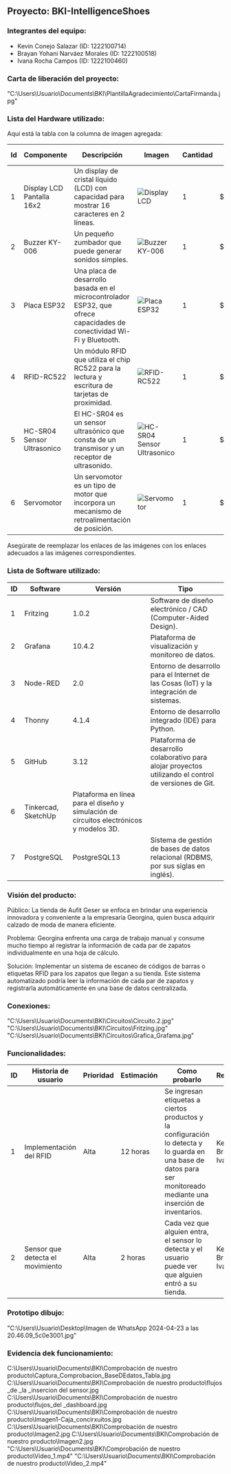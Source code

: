 
## Proyecto: BKI-IntelligenceShoes

### Integrantes del equipo:
- Kevin Conejo Salazar (ID: 1222100714)
- Brayan Yohani Narváez Morales (ID: 1222100518)
- Ivana Rocha Campos (ID: 1222100460)

### Carta de liberación del proyecto:
"C:\Users\Usuario\Documents\BKI\PlantillaAgradecimiento\CartaFirmanda.jpg"

### Lista del Hardware utilizado:
Aquí está la tabla con la columna de imagen agregada:

| Id | Componente                | Descripción                                                                                   | Imagen | Cantidad | Costo total |
|----|---------------------------|-----------------------------------------------------------------------------------------------|--------|----------|-------------|
| 1  | Display LCD Pantalla 16x2 | Un display de cristal líquido (LCD) con capacidad para mostrar 16 caracteres en 2 líneas.   | ![Display LCD](https://example.com/display_lcd_image.jpg) | 1        | $73         |
| 2  | Buzzer KY-006             | Un pequeño zumbador que puede generar sonidos simples.                                       | ![Buzzer KY-006](https://example.com/buzzer_image.jpg) | 1        | $237.38     |
| 3  | Placa ESP32               | Una placa de desarrollo basada en el microcontrolador ESP32, que ofrece capacidades de conectividad Wi-Fi y Bluetooth.| ![Placa ESP32](https://example.com/esp32_image.jpg) | 1 | $280   |
| 4  | RFID-RC522                | Un módulo RFID que utiliza el chip RC522 para la lectura y escritura de tarjetas de proximidad.| ![RFID-RC522](https://example.com/rfid_rc522_image.jpg) | 1     | $60    |
| 5  | HC-SR04 Sensor Ultrasonico| El HC-SR04 es un sensor ultrasónico que consta de un transmisor y un receptor de ultrasonido.| ![HC-SR04 Sensor Ultrasonico](https://example.com/hc_sr04_image.jpg) | 1  | $64    |
| 6  | Servomotor                | Un servomotor es un tipo de motor que incorpora un mecanismo de retroalimentación de posición.| ![Servomotor](https://example.com/servomotor_image.jpg) | 1      | $130        |

Asegúrate de reemplazar los enlaces de las imágenes con los enlaces adecuados a las imágenes correspondientes.

### Lista de Software utilizado:

| ID | Software  | Versión | Tipo                                                                               |
|----|-----------|---------|------------------------------------------------------------------------------------|
| 1  | Fritzing  | 1.0.2   | Software de diseño electrónico / CAD (Computer-Aided Design).                      |
| 2  | Grafana   | 10.4.2  | Plataforma de visualización y monitoreo de datos.                                   |
| 3  | Node-RED  | 2.0     | Entorno de desarrollo para el Internet de las Cosas (IoT) y la integración de sistemas.|
| 4  | Thonny    | 4.1.4   | Entorno de desarrollo integrado (IDE) para Python.                                   |
| 5  | GitHub    | 3.12    | Plataforma de desarrollo colaborativo para alojar proyectos utilizando el control de versiones de Git. |
| 6  | Tinkercad, SketchUp | Plataforma en línea para el diseño y simulación de circuitos electrónicos y modelos 3D. |
| 7  | PostgreSQL| PostgreSQL13 | Sistema de gestión de bases de datos relacional (RDBMS, por sus siglas en inglés). |

### Visión del producto:

Público:
La tienda de Aufit Geser se enfoca en brindar una experiencia innovadora y conveniente a la empresaria Georgina, quien busca adquirir calzado de moda de manera eficiente.

Problema:
Georgina enfrenta una carga de trabajo manual y consume mucho tiempo al registrar la información de cada par de zapatos individualmente en una hoja de cálculo.

Solución:
Implementar un sistema de escaneo de códigos de barras o etiquetas RFID para los zapatos que llegan a su tienda. Este sistema automatizado podría leer la información de cada par de zapatos y registrarla automáticamente en una base de datos centralizada.

### Conexiones:
"C:\Users\Usuario\Documents\BKI\Circuitos\Circuito.2.jpg"
"C:\Users\Usuario\Documents\BKI\Circuitos\Fritzing.jpg"
"C:\Users\Usuario\Documents\BKI\Circuitos\Grafica_Grafama.jpg"


### Funcionalidades:

| ID | Historia de usuario | Prioridad | Estimación | Como probarlo | Responsable |
|----|---------------------|-----------|------------|---------------|-------------|
| 1  | Implementación del RFID | Alta | 12 horas | Se ingresan etiquetas a ciertos productos y la configuración lo detecta y lo guarda en una base de datos para ser monitoreado mediante una inserción de inventarios. | Kevin, Brayan e Ivana |
| 2  | Sensor que detecta el movimiento | Alta | 2 horas | Cada vez que alguien entra, el sensor lo detecta y el usuario puede ver que alguien entró a su tienda. | Kevin, Brayan e Ivana |

### Prototipo dibujo:
"C:\Users\Usuario\Desktop\Imagen de WhatsApp 2024-04-23 a las 20.46.09_5c0e3001.jpg"
### Evidencia dek funcionamiento:
C:\Users\Usuario\Documents\BKI\Comprobación de nuestro producto\Captura_Comprobacion_BaseDEdatos_Tabla.jpg
C:\Users\Usuario\Documents\BKI\Comprobación de nuestro producto\flujos _de _la _insercion del sensor.jpg
C:\Users\Usuario\Documents\BKI\Comprobación de nuestro producto\flujos_del _dashboard.jpg
C:\Users\Usuario\Documents\BKI\Comprobación de nuestro producto\Imagen1-Caja_concirxuitos.jpg
C:\Users\Usuario\Documents\BKI\Comprobación de nuestro producto\Imagen2.jpg
C:\Users\Usuario\Documents\BKI\Comprobación de nuestro producto\Imagen2.jpg
"C:\Users\Usuario\Documents\BKI\Comprobación de nuestro producto\Video_1.mp4"
"C:\Users\Usuario\Documents\BKI\Comprobación de nuestro producto\Video_2.mp4"
